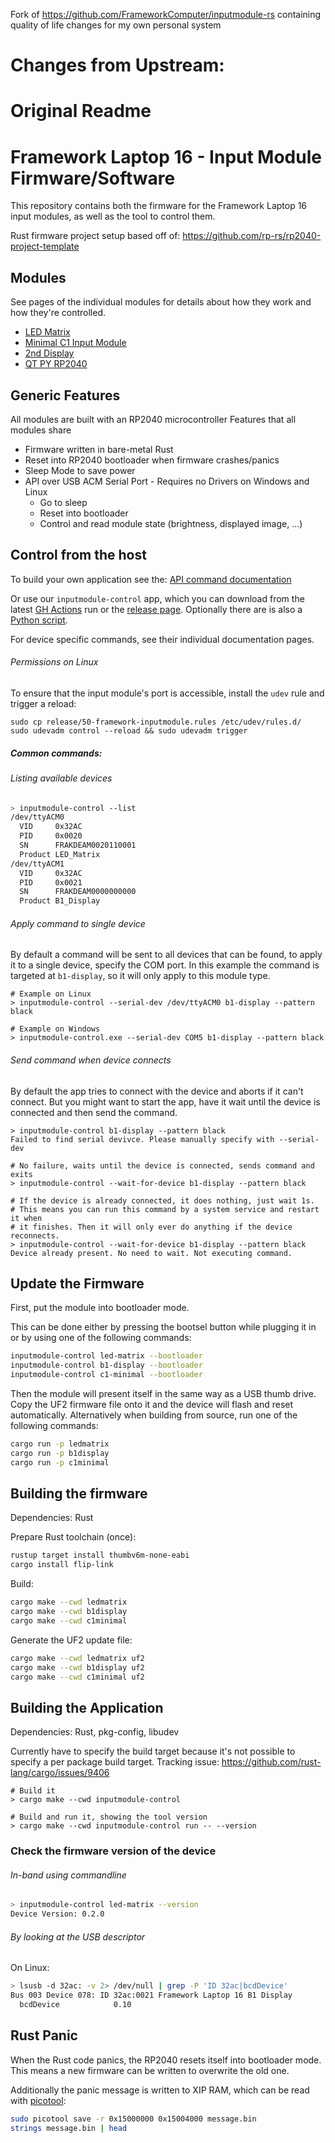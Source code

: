 Fork of https://github.com/FrameworkComputer/inputmodule-rs containing quality of life changes for my own personal system

# Changes from Upstream:


# Original Readme

# Framework Laptop 16 - Input Module Firmware/Software

This repository contains both the firmware for the Framework Laptop 16 input modules,
as well as the tool to control them.

Rust firmware project setup based off of: https://github.com/rp-rs/rp2040-project-template

## Modules

See pages of the individual modules for details about how they work and how
they're controlled.

- [LED Matrix](ledmatrix/README.md)
- [Minimal C1 Input Module](c1minimal/README.md)
- [2nd Display](b1display/README.md)
- [QT PY RP2040](qtpy/README.md)

## Generic Features

All modules are built with an RP2040 microcontroller
Features that all modules share

- Firmware written in bare-metal Rust
- Reset into RP2040 bootloader when firmware crashes/panics
- Sleep Mode to save power
- API over USB ACM Serial Port - Requires no Drivers on Windows and Linux
  - Go to sleep
  - Reset into bootloader
  - Control and read module state (brightness, displayed image, ...)

## Control from the host

To build your own application see the: [API command documentation](commands.md)

Or use our `inputmodule-control` app, which you can download from the latest
[GH Actions](https://github.com/FrameworkComputer/led_matrix_fw/actions) run or
the [release page](https://github.com/FrameworkComputer/led_matrix_fw/releases).
Optionally there are is also a [Python script](python.md).

For device specific commands, see their individual documentation pages.

###### Permissions on Linux
To ensure that the input module's port is accessible, install the `udev` rule and trigger a reload:

```
sudo cp release/50-framework-inputmodule.rules /etc/udev/rules.d/
sudo udevadm control --reload && sudo udevadm trigger
```

##### Common commands:

###### Listing available devices

```sh
> inputmodule-control --list
/dev/ttyACM0
  VID     0x32AC
  PID     0x0020
  SN      FRAKDEAM0020110001
  Product LED_Matrix
/dev/ttyACM1
  VID     0x32AC
  PID     0x0021
  SN      FRAKDEAM0000000000
  Product B1_Display
```

###### Apply command to single device

By default a command will be sent to all devices that can be found, to apply it
to a single device, specify the COM port.
In this example the command is targeted at `b1-display`, so it will only apply
to this module type.

```
# Example on Linux
> inputmodule-control --serial-dev /dev/ttyACM0 b1-display --pattern black

# Example on Windows
> inputmodule-control.exe --serial-dev COM5 b1-display --pattern black
```

###### Send command when device connects

By default the app tries to connect with the device and aborts if it can't
connect. But you might want to start the app, have it wait until the device is
connected and then send the command.

```
> inputmodule-control b1-display --pattern black
Failed to find serial devivce. Please manually specify with --serial-dev

# No failure, waits until the device is connected, sends command and exits
> inputmodule-control --wait-for-device b1-display --pattern black

# If the device is already connected, it does nothing, just wait 1s.
# This means you can run this command by a system service and restart it when
# it finishes. Then it will only ever do anything if the device reconnects.
> inputmodule-control --wait-for-device b1-display --pattern black
Device already present. No need to wait. Not executing command.
```

## Update the Firmware

First, put the module into bootloader mode.

This can be done either by pressing the bootsel button while plugging it in or
by using one of the following commands: 

```sh
inputmodule-control led-matrix --bootloader
inputmodule-control b1-display --bootloader
inputmodule-control c1-minimal --bootloader
```

Then the module will present itself in the same way as a USB thumb drive.
Copy the UF2 firmware file onto it and the device will flash and reset automatically.
Alternatively when building from source, run one of the following commands:

```sh
cargo run -p ledmatrix
cargo run -p b1display
cargo run -p c1minimal
```

## Building the firmware

Dependencies: Rust

Prepare Rust toolchain (once):

```sh
rustup target install thumbv6m-none-eabi
cargo install flip-link
```

Build:

```sh
cargo make --cwd ledmatrix
cargo make --cwd b1display
cargo make --cwd c1minimal
```

Generate the UF2 update file:

```sh
cargo make --cwd ledmatrix uf2
cargo make --cwd b1display uf2
cargo make --cwd c1minimal uf2
```

## Building the Application

Dependencies: Rust, pkg-config, libudev

Currently have to specify the build target because it's not possible to specify a per package build target.
Tracking issue: https://github.com/rust-lang/cargo/issues/9406

```
# Build it
> cargo make --cwd inputmodule-control

# Build and run it, showing the tool version
> cargo make --cwd inputmodule-control run -- --version
```

### Check the firmware version of the device

###### In-band using commandline

```sh
> inputmodule-control led-matrix --version
Device Version: 0.2.0
```

###### By looking at the USB descriptor

On Linux:

```sh
> lsusb -d 32ac: -v 2> /dev/null | grep -P 'ID 32ac|bcdDevice'
Bus 003 Device 078: ID 32ac:0021 Framework Laptop 16 B1 Display
  bcdDevice            0.10
```

## Rust Panic

When the Rust code panics, the RP2040 resets itself into bootloader mode.
This means a new firmware can be written to overwrite the old one.

Additionally the panic message is written to XIP RAM, which can be read with [picotool](https://github.com/raspberrypi/picotool):

```sh
sudo picotool save -r 0x15000000 0x15004000 message.bin
strings message.bin | head
```
